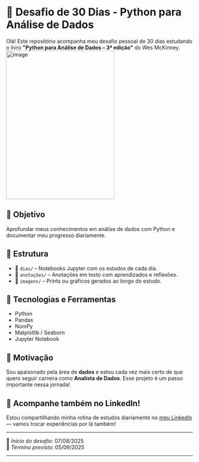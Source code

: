 # 📘 Desafio de 30 Dias - Python para Análise de Dados

Olá! Este repositório acompanha meu desafio pessoal de 30 dias estudando o livro **"Python para Análise de Dados – 3ª edição"** do Wes McKinney.<img width="292" height="400" alt="image" src="https://github.com/user-attachments/assets/0faaea6d-86ee-4985-89bd-9844b00c098e" />


## 🎯 Objetivo
Aprofundar meus conhecimentos em análise de dados com Python e documentar meu progresso diariamente.

## 📅 Estrutura

- 📁 `dias/` – Notebooks Jupyter com os estudos de cada dia.
- 📁 `anotações/` – Anotações em texto com aprendizados e reflexões.
- 📁 `imagens/` – Prints ou gráficos gerados ao longo do estudo.

## 🚀 Tecnologias e Ferramentas

- Python
- Pandas
- NumPy
- Matplotlib / Seaborn
- Jupyter Notebook

## 📌 Motivação

Sou apaixonado pela área de **dados** e estou cada vez mais certo de que quero seguir carreira como **Analista de Dados**. Esse projeto é um passo importante nessa jornada!

## 📲 Acompanhe também no LinkedIn!

Estou compartilhando minha rotina de estudos diariamente no [meu LinkedIn](https://www.linkedin.com/in/samuel-martins-de-albuquerque-378006293/) — vamos trocar experiências por lá também!

---

📍 *Início do desafio:* 07/08/2025  
📍 *Término previsto:* 05/09/2025

---

